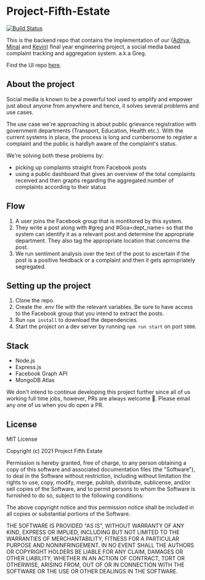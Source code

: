 # Project-Fifth-Estate
[![Build Status](https://travis-ci.com/kevinam99/Project-Fifth-Estate.svg?token=ishqVwvVDuNi51VfviUs&branch=heroku)](https://travis-ci.com/kevinam99/Project-Fifth-Estate)

This is the backend repo that contains the implementation of our ([Aditya](https://github.com/adityachanekar), [Minal](https://github.com/Minal72/) and [Kevin](https://github.com/kevinam99)) final year engineering project, a social media based complaint tracking and aggregation system. a.k.a Greg.

Find the UI repo [here](https://github.com/Minal72/Front-end-vue).

## About the project
Social media is known to be a powerful tool used to amplify and empower just about anyone from anywhere and hence, it solves several problems and use cases. 

The use case we're approaching is about public grievance registration with government departments (Transport, Education, Health etc.). With the current systems in place, the process is long and cumbersome to register a complaint and the public is hardlyh aware of the complaint's status.

We're solving both these problems by:
- picking up complaints straight from Facebook posts
- using a public dashboard that gives an overview of the total complaints received and then graphs regarding the aggregated number of complaints according to their status

## Flow
1. A user joins the Facebook group that is montitored by this system.
2. They write a post along with #greg and #Goa<dept_name> so that the system can identify it as a relevant post and determine the appropriate department. They also tag the appropriate location that concerns the post.
3. We run sentiment analysis over the text of the post to ascertain if the post is a positive feedback or a complaint and then it gets aprropriately segregated.

## Setting up the project
1. Clone the repo.
2. Create the .env file with the relevant variables. Be sure to have access to the Facebook group that you intend to extract the posts.
3. Run `npm install` to download the dependencies.
4. Start the project on a dev server by running `npm run start` on port `5000`.

## Stack
- Node.js
- Express.js
- Facebook Graph API
- MongoDB Atlas

We don't intend to continue developing this project further since all of us working full time jobs, however, PRs are always welcome 🎉. Please email any one of us when you do open a PR.


## License
MIT License

Copyright (c) 2021 Project Fifth Estate

Permission is hereby granted, free of charge, to any person obtaining a copy
of this software and associated documentation files (the "Software"), to deal
in the Software without restriction, including without limitation the rights
to use, copy, modify, merge, publish, distribute, sublicense, and/or sell
copies of the Software, and to permit persons to whom the Software is
furnished to do so, subject to the following conditions:

The above copyright notice and this permission notice shall be included in all
copies or substantial portions of the Software.

THE SOFTWARE IS PROVIDED "AS IS", WITHOUT WARRANTY OF ANY KIND, EXPRESS OR
IMPLIED, INCLUDING BUT NOT LIMITED TO THE WARRANTIES OF MERCHANTABILITY,
FITNESS FOR A PARTICULAR PURPOSE AND NONINFRINGEMENT. IN NO EVENT SHALL THE
AUTHORS OR COPYRIGHT HOLDERS BE LIABLE FOR ANY CLAIM, DAMAGES OR OTHER
LIABILITY, WHETHER IN AN ACTION OF CONTRACT, TORT OR OTHERWISE, ARISING FROM,
OUT OF OR IN CONNECTION WITH THE SOFTWARE OR THE USE OR OTHER DEALINGS IN THE
SOFTWARE.
